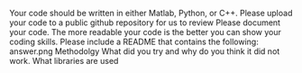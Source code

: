 Your code should be written in either Matlab, Python, or C++.
  Please upload your code to a public github repository for us to review
  Please document your code. The more readable your code is the better you can show your coding skills.
  Please include a README that contains the following:
      answer.png
      Methodolgy
      What did you try and why do you think it did not work.
      What libraries are used
